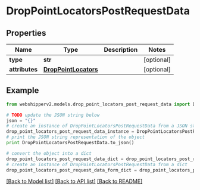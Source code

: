 # DropPointLocatorsPostRequestData


## Properties
Name | Type | Description | Notes
------------ | ------------- | ------------- | -------------
**type** | **str** |  | [optional] 
**attributes** | [**DropPointLocators**](DropPointLocators.md) |  | [optional] 

## Example

```python
from webshipperv2.models.drop_point_locators_post_request_data import DropPointLocatorsPostRequestData

# TODO update the JSON string below
json = "{}"
# create an instance of DropPointLocatorsPostRequestData from a JSON string
drop_point_locators_post_request_data_instance = DropPointLocatorsPostRequestData.from_json(json)
# print the JSON string representation of the object
print DropPointLocatorsPostRequestData.to_json()

# convert the object into a dict
drop_point_locators_post_request_data_dict = drop_point_locators_post_request_data_instance.to_dict()
# create an instance of DropPointLocatorsPostRequestData from a dict
drop_point_locators_post_request_data_form_dict = drop_point_locators_post_request_data.from_dict(drop_point_locators_post_request_data_dict)
```
[[Back to Model list]](../README.md#documentation-for-models) [[Back to API list]](../README.md#documentation-for-api-endpoints) [[Back to README]](../README.md)


